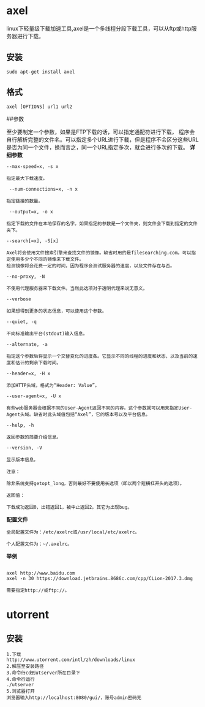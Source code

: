# axel

linux下轻量级下载加速工具,axel是一个多线程分段下载工具，可以从ftp或http服务器进行下载。

## 安装

```
sudo apt-get install axel
```

## 格式  

```
axel [OPTIONS] url1 url2
```

##参数

 至少要制定一个参数，如果是FTP下载的话，可以指定通配符进行下载， 程序会自行解析完整的文件名。可以指定多个URL进行下载，但是程序不会区分这些URL是否为同一个文件，换而言之，同一个URL指定多次，就会进行多次的下载。
**详细参数**  

```
--max-speed=x, -s x

指定最大下载速度。

 --num-connections=x, -n x

指定链接的数量。

 --output=x, -o x

指定下载的文件在本地保存的名字。如果指定的参数是一个文件夹，则文件会下载到指定的文件夹下。

--search[=x], -S[x]

Axel将会使用文件搜索引擎来查找文件的镜像。缺省时用的是filesearching.com。可以指定使用多少个不同的镜像来下载文件。
检测镜像将会花费一定的时间，因为程序会测试服务器的速度，以及文件存在与否。

--no-proxy, -N

不使用代理服务器来下载文件。当然此选项对于透明代理来说无意义。

--verbose

如果想得到更多的状态信息，可以使用这个参数。

--quiet, -q

不向标准输出平台(stdout)输入信息。

--alternate, -a

指定这个参数后将显示一个交替变化的进度条。它显示不同的线程的进度和状态，以及当前的速度和估计的剩余下载时间。

--header=x, -H x

添加HTTP头域，格式为“Header: Value”。

--user-agent=x, -U x

有些web服务器会根据不同的User-Agent返回不同的内容。这个参数就可以用来指定User-Agent头域。缺省时此头域值包括“Axel”，它的版本号以及平台信息。

--help, -h

返回参数的简要介绍信息。

--version, -V

显示版本信息。

注意：

除非系统支持getopt_long，否则最好不要使用长选项（即以两个短横杠开头的选项）。

返回值：

下载成功返回0，出错返回1，被中止返回2。其它为出现bug。

```
**配置文件**
```
全局配置文件为：/etc/axelrc或/usr/local/etc/axelrc。

个人配置文件为：~/.axelrc。
```

**举例**
```

axel http://www.baidu.com
axel -n 30 https://download.jetbrains.8686c.com/cpp/CLion-2017.3.dmg

需要指定http://或ftp://。
```
# utorrent

## 安装

```
1.下载
http://www.utorrent.com/intl/zh/downloads/linux
2.解压至安装路径
3.命令行cd到utserver所在目录下
4.命令行运行
./utserver
5.浏览器打开
浏览器输入http://localhost:8080/gui/，账号admin密码无  
```

